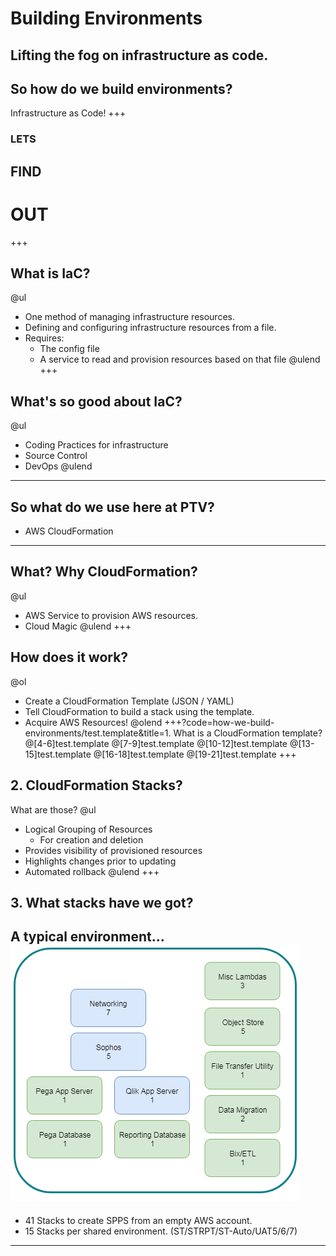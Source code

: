 [comment]: <> (https://gitpitch.com/willstobo/spps-brownbags/master?p=how-we-build-environments)
# Building Environments
Lifting the fog on infrastructure as code.
---
## So how do we build environments? 
Infrastructure as Code!
+++
### LETS
## FIND
# OUT
+++
## What is IaC?
@ul
- One method of managing infrastructure resources.
- Defining and configuring infrastructure resources from a file.
- Requires:
    - The config file 
    - A service to read and provision resources based on that file 
@ulend
+++
## What's so good about IaC? 
@ul
- Coding Practices for infrastructure
- Source Control
- DevOps
@ulend
---
## So what do we use here at PTV?
- AWS CloudFormation
---
## What? Why CloudFormation?
@ul
- AWS Service to provision AWS resources.
- Cloud Magic
@ulend
+++
## How does it work?
@ol
- Create a CloudFormation Template (JSON / YAML)
- Tell CloudFormation to build a stack using the template.
- Acquire AWS Resources!
@olend
+++?code=how-we-build-environments/test.template&title=1. What is a CloudFormation template?
@[4-6]test.template
@[7-9]test.template
@[10-12]test.template
@[13-15]test.template
@[16-18]test.template
@[19-21]test.template
+++
## 2. CloudFormation Stacks? 
What are those?
@ul
- Logical Grouping of Resources
    - For creation and deletion 
- Provides visibility of provisioned resources
- Highlights changes prior to updating
- Automated rollback
@ulend
+++
## 3. What stacks have we got?
A typical environment...
![Environments for days](how-we-build-environments/ProdEnvStacks.png)
---
- 41 Stacks to create SPPS from an empty AWS account.
- 15 Stacks per shared environment. (ST/STRPT/ST-Auto/UAT5/6/7)
---

